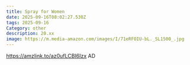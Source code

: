 ```yaml
---
title: Spray for Women
date: 2025-09-16T08:02:27.530Z
tags: 2025-09-16
Category: other
description: 20.xx
image: https://m.media-amazon.com/images/I/71eRFOIU-bL._SL1500_.jpg
---
```

https://amzlink.to/az0ufLCBI6Izx
AD